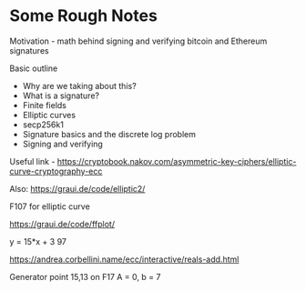 # Some Rough Notes

Motivation - math behind signing and verifying bitcoin and Ethereum signatures

Basic outline

* Why are we taking about this?
* What is a signature?
* Finite fields
* Elliptic curves
* secp256k1
* Signature basics and the discrete log problem
* Signing and verifying

Useful link - https://cryptobook.nakov.com/asymmetric-key-ciphers/elliptic-curve-cryptography-ecc

Also: https://graui.de/code/elliptic2/

F107  for elliptic curve

https://graui.de/code/ffplot/

y = 15*x + 3
97

https://andrea.corbellini.name/ecc/interactive/reals-add.html


Generator point 15,13 on F17 A = 0, b = 7